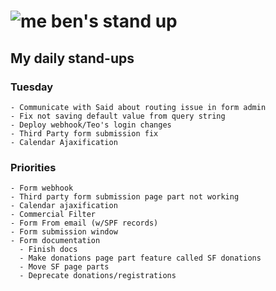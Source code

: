# ![me](https://avatars2.githubusercontent.com/u/5232044?s=50&v=4) ben's stand up

## My daily stand-ups
 
### Tuesday

    - Communicate with Said about routing issue in form admin
    - Fix not saving default value from query string
    - Deploy webhook/Teo's login changes
    - Third Party form submission fix
    - Calendar Ajaxification
 
### Priorities 

    - Form webhook
    - Third party form submission page part not working
    - Calendar ajaxification
    - Commercial Filter
    - Form From email (w/SPF records)
    - Form submission window
    - Form documentation
      - Finish docs
      - Make donations page part feature called SF donations
      - Move SF page parts
      - Deprecate donations/registrations
      
